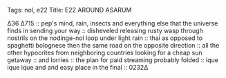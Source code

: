 Tags: nol, e22
Title: E22 AROUND ASARUM
  
∆36 ∆715 :: pep's mind, rain, insects and everything else that the universe finds in sending your way :: disheveled releasing rusty wasp through nostrils on the nodinge-nol loop under light rain :: thai as opposed to spaghetti bolognese then the same road on the opposite direction :: all the other hypocrites from neighboring countries looking for a cheap sun getaway :: and lorries :: the plan for paid streaming probably folded :: ique ique ique and and easy place in the final :: 0232∆